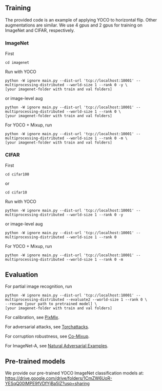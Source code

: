 ## Training
The provided code is an example of applying YOCO to horizontal flip. Other augmentations are similar. 
We use 4 gpus and 2 gpus for training on ImageNet and CIFAR, respectively.

### ImageNet
First
```
cd imagenet
```
Run with YOCO
```
python -W ignore main.py --dist-url 'tcp://localhost:10001' --multiprocessing-distributed --world-size 1 --rank 0 -y \
[your imagenet-folder with train and val folders]
```
or image-level aug
```
python -W ignore main.py --dist-url 'tcp://localhost:10001' --multiprocessing-distributed --world-size 1 --rank 0 \
[your imagenet-folder with train and val folders]
```
For YOCO + Mixup, run
```
python -W ignore main.py --dist-url 'tcp://localhost:10001' --multiprocessing-distributed --world-size 1 --rank 0 -m \
[your imagenet-folder with train and val folders]
```

### CIFAR
First
```
cd cifar100
```
or
```
cd cifar10
```
Run with YOCO
```
python -W ignore main.py --dist-url 'tcp://localhost:10001' --multiprocessing-distributed --world-size 1 --rank 0 -y
```
or image-level aug
```
python -W ignore main.py --dist-url 'tcp://localhost:10001' --multiprocessing-distributed --world-size 1 --rank 0 
```
For YOCO + Mixup, run
```
python -W ignore main.py --dist-url 'tcp://localhost:10001' --multiprocessing-distributed --world-size 1 --rank 0 -m
```
## Evaluation

For partial image recognition, run 
```
python -W ignore main.py --dist-url 'tcp://localhost:10001' --multiprocessing-distributed --evaluate2 --world-size 1 --rank 0 \
--resume [your path to pretrained model] \
[your imagenet-folder with train and val folders]
```

For calibration, see [PixMix](https://github.com/andyzoujm/pixmix).

For adversarial attacks, see [Torchattacks](https://github.com/Harry24k/adversarial-attacks-pytorch). 

For corruption robustness, see [Co-Mixup](https://github.com/snu-mllab/Co-Mixup).

For ImageNet-A, see [Natural Adversarial Examples](https://github.com/hendrycks/natural-adv-examples).

## Pre-trained models

We provide our pre-trained YOCO ImageNet classification models at: https://drive.google.com/drive/folders/1CmZW6UoR-YESqQ00IMPE9fVDfYjBa5IZ?usp=sharing



